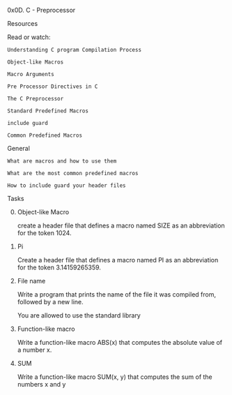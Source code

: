 0x0D. C - Preprocessor

Resources

Read or watch:


	Understanding C program Compilation Process

	Object-like Macros

	Macro Arguments

	Pre Processor Directives in C

	The C Preprocessor

	Standard Predefined Macros

	include guard

	Common Predefined Macros

General

	What are macros and how to use them

	What are the most common predefined macros

	How to include guard your header files

Tasks

0. Object-like Macro
	
	create a header file that defines a macro named SIZE as an abbreviation for the token 1024.


1. Pi

	Create a header file that defines a macro named PI as an abbreviation for the token 3.14159265359.

2. File name

	Write a program that prints the name of the file it was compiled from, followed by a new line.

	You are allowed to use the standard library

3. Function-like macro

	Write a function-like macro ABS(x) that computes the absolute value of a number x.

4. SUM

	Write a function-like macro SUM(x, y) that computes the sum of the numbers x and y


